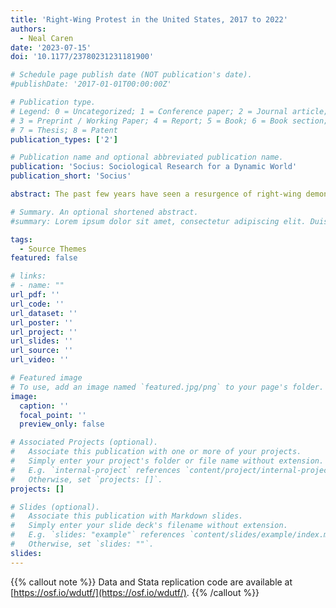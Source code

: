 ```yaml
---
title: 'Right-Wing Protest in the United States, 2017 to 2022'
authors:
  - Neal Caren
date: '2023-07-15'
doi: '10.1177/23780231231181900'

# Schedule page publish date (NOT publication's date).
#publishDate: '2017-01-01T00:00:00Z'

# Publication type.
# Legend: 0 = Uncategorized; 1 = Conference paper; 2 = Journal article;
# 3 = Preprint / Working Paper; 4 = Report; 5 = Book; 6 = Book section;
# 7 = Thesis; 8 = Patent
publication_types: ['2']

# Publication name and optional abbreviated publication name.
publication: 'Socius: Sociological Research for a Dynamic World'
publication_short: 'Socius'

abstract: The past few years have seen a resurgence of right-wing demonstrations in the United States. Using new protest event data collected by the Crowd Counting Consortium, this visualization presents monthly trends in the size and count of protests by topic between 2017 and 2022. Conservative protest in the first three years was at a notably low level but with some very large events and a focus on abortion and gun rights. Protests swelled, starting in 2020, with demonstrations against coronavirus disease 2019 restrictions and in support of police officers, followed by election fraud rallies. Finally, 2022 was marked by lower levels of participation overall and increased events targeting LGBQT+ rights.

# Summary. An optional shortened abstract.
#summary: Lorem ipsum dolor sit amet, consectetur adipiscing elit. Duis posuere tellus ac convallis placerat. Proin tincidunt magna sed ex sollicitudin condimentum.

tags:
  - Source Themes
featured: false

# links:
# - name: ""
url_pdf: ''
url_code: ''
url_dataset: ''
url_poster: ''
url_project: ''
url_slides: ''
url_source: ''
url_video: ''

# Featured image
# To use, add an image named `featured.jpg/png` to your page's folder.
image:
  caption: ''
  focal_point: ''
  preview_only: false

# Associated Projects (optional).
#   Associate this publication with one or more of your projects.
#   Simply enter your project's folder or file name without extension.
#   E.g. `internal-project` references `content/project/internal-project/index.md`.
#   Otherwise, set `projects: []`.
projects: []

# Slides (optional).
#   Associate this publication with Markdown slides.
#   Simply enter your slide deck's filename without extension.
#   E.g. `slides: "example"` references `content/slides/example/index.md`.
#   Otherwise, set `slides: ""`.
slides:
---
```


{{% callout note %}}
Data and Stata replication code are available at [https://osf.io/wdutf/](https://osf.io/wdutf/).
{{% /callout %}}


